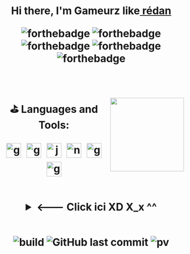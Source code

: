 

<h1 align="center">Hi there, I'm  Gameurz like<a href="https://github.com/ryan-RB" target="_blank"> rédan</a>
 
 
<br/>

![forthebadge](https://forthebadge.com/images/badges/ages-18.svg)
![forthebadge](https://forthebadge.com/images/badges/built-by-developers.svg)
![forthebadge](https://forthebadge.com/images/badges/uses-html.svg)
![forthebadge](https://forthebadge.com/images/badges/uses-css.svg)
![forthebadge](https://forthebadge.com/images/badges/uses-js.svg)


<br/>
 
<a href="#"><img align="right" src="https://www.icegif.com/wp-content/uploads/welcome-icegif-1.gif" width="200 " height="200" /></a>

**⛳️ Languages and Tools:**
 <p>
<img src="https://www.w3.org/html/logo/downloads/HTML5_Badge_256.png" height="40" style="vertical-align:down; margin:4px" alt="golang">
<img src="https://cdn.iconscout.com/icon/free/png-256/css-131-722685.png" height="40" style="vertical-align:down; margin:4px" alt="golang">
<img src="https://github.com/blackcater/blackcater/raw/main/images/logo-javascript.svg" height="40" style="vertical-align:down; margin:4px" alt="javascript">
<img src="https://github.com/blackcater/blackcater/raw/main/images/logo-nodejs.svg" height="40" style="vertical-align:down; margin:4px" alt="nodejs">
<img src="https://gabrielaugusto.me/wp-content/uploads/2021/06/Java_Logo.png" height="40" style="vertical-align:down; margin:4px" alt="golang">
<img src="https://github.com/blackcater/blackcater/raw/main/images/logo-golang.svg" height="40" style="vertical-align:down; margin:4px" alt="golang">

</p>
  
  </br>
  
  <details>
  <summary> <--- Click ici XD   X_x    ^^</summary>
  <pre>
  jté niké
  </pre>
 </details>
 
 </br>
 
                     
![build](https://github.com/mopig/mopig/workflows/build/badge.svg)
![GitHub last commit](https://img.shields.io/github/last-commit/mopig/mopig)
![pv](https://pageview.vercel.app/?github_user=mopig)



 
